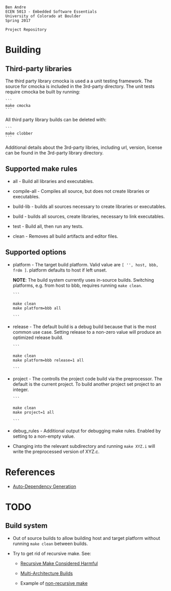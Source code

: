 ```

Ben Andre
ECEN 5013 - Embedded Software Essentials
University of Colorado at Boulder
Spring 2017

Project Repository

```

# Building

## Third-party libraries

The third party library cmocka is used a a unit testing framework. The
source for cmocka is included in the 3rd-party directory. The unit
tests require cmocka be built by running:

    ```
    make cmocka
    ```

All third party library builds can be deleted with:

    ```
    make clobber
    ```

Additional details about the 3rd-party libries, including url,
version, license can be found in the 3rd-party library directory.

## Supported make rules

  * all - Build all libraries and executables.
  
  * compile-all - Compiles all source, but does not create libraries
  or executables.
  
  * build-lib - builds all sources necessary to create libraries
  or executables.
  
  * build - builds all sources, create libraries, necessary to link
    executables.
  
  * test - Build all, then run any tests.
  
  * clean - Removes all build artifacts and editor files.
  
## Supported options
  
  * platform - The target build platform. Valid value are `[ '',
    host, bbb, frdm ]`. platform defaults to host if left unset.
  
    **NOTE**: The build system currently uses in-source
    builds. Switching platforms, e.g. from host to bbb, requires
    running `make clean`.
    
        ```
        
        make clean
        make platform=bbb all
        
        ```
  
  * release - The default build is a debug build because that is the
    most common use case. Setting release to a non-zero value will
    produce an optimized release build.

        ```
        
        make clean
        make platform=bbb release=1 all
        
        ```
  
  * project - The controlls the project code build via the
    preprocessor.  The default is the current project. To build
    another project set project to an integer.

        ```
        
        make clean
        make project=1 all
        
        ```
  
  * debug_rules - Additional output for debugging make rules. Enabled
  by setting to a non-empty value.
  
  * Changing into the relevant subdirectory and running `make XYZ.i`
  will write the preprocessed version of XYZ.c.
  
# References

  * [Auto-Dependency Generation](http://make.mad-scientist.net/papers/advanced-auto-dependency-generation/)

# TODO

## Build system

  * Out of source builds to allow building host and target platform
    without running `make clean` between builds.

  * Try to get rid of recursive make. See:
  
    * [Recursive Make Considered Harmful](http://aegis.sourceforge.net/auug97.pdf)

    * [Multi-Architecture Builds](http://make.mad-scientist.net/papers/multi-architecture-builds/)

    * Example of [non-recursive make](https://evbergen.home.xs4all.nl/nonrecursive-make.html)
        
